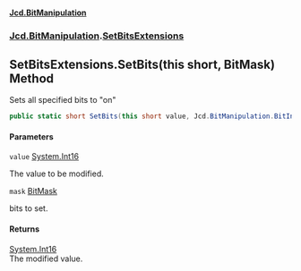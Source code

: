 #### [Jcd.BitManipulation](index.md 'index')
### [Jcd.BitManipulation](Jcd.BitManipulation.md 'Jcd.BitManipulation').[SetBitsExtensions](Jcd.BitManipulation.SetBitsExtensions.md 'Jcd.BitManipulation.SetBitsExtensions')

## SetBitsExtensions.SetBits(this short, BitMask) Method

Sets all specified bits to "on"

```csharp
public static short SetBits(this short value, Jcd.BitManipulation.BitIndexers.BitMask mask);
```
#### Parameters

<a name='Jcd.BitManipulation.SetBitsExtensions.SetBits(thisshort,Jcd.BitManipulation.BitIndexers.BitMask).value'></a>

`value` [System.Int16](https://docs.microsoft.com/en-us/dotnet/api/System.Int16 'System.Int16')

The value to be modified.

<a name='Jcd.BitManipulation.SetBitsExtensions.SetBits(thisshort,Jcd.BitManipulation.BitIndexers.BitMask).mask'></a>

`mask` [BitMask](Jcd.BitManipulation.BitIndexers.BitMask.md 'Jcd.BitManipulation.BitIndexers.BitMask')

bits to set.

#### Returns
[System.Int16](https://docs.microsoft.com/en-us/dotnet/api/System.Int16 'System.Int16')  
The modified value.